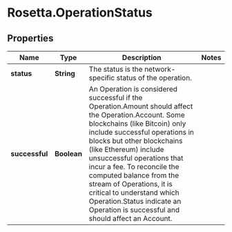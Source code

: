 # Rosetta.OperationStatus

## Properties

Name | Type | Description | Notes
------------ | ------------- | ------------- | -------------
**status** | **String** | The status is the network-specific status of the operation. | 
**successful** | **Boolean** | An Operation is considered successful if the Operation.Amount should affect the Operation.Account. Some blockchains (like Bitcoin) only include successful operations in blocks but other blockchains (like Ethereum) include unsuccessful operations that incur a fee. To reconcile the computed balance from the stream of Operations, it is critical to understand which Operation.Status indicate an Operation is successful and should affect an Account. | 


